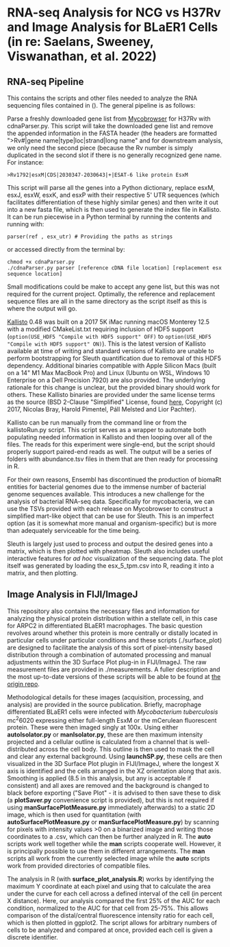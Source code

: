# RNA-seq Analysis for NCG vs H37Rv and Image Analysis for BLaER1 Cells (in re: Saelans, Sweeney, Viswanathan, et al. 2022)

## RNA-seq Pipeline

This contains the scripts and other files needed to analyze the RNA sequencing files contained in (). The general pipeline is as follows:

Parse a freshly downloaded gene list from [Mycobrowser](https://mycobrowser.epfl.ch/releases) for H37Rv with cdnaParser.py. This script will take the downloaded gene list and remove the appended information in the FASTA header (the headers are formatted ">Rv#|gene name|type|loc|strand|long name" and for downstream analysis, we only need the second piece (because the Rv number is simply duplicated in the second slot if there is no generally recognized gene name. For instance:

```
>Rv1792|esxM|CDS|2030347-2030643|+|ESAT-6 like protein EsxM
```

This script will parse all the genes into a Python dictionary, replace esxM, esxJ, esxW, esxK, and esxP with their respective 5' UTR sequences (which facilitates differentiation of these highly similar genes) and then write it out into a new fasta file, which is then used to generate the index file in Kallisto. It can be run piecewise in a Python terminal by running the contents and running with:

```
parser(ref , esx_utr) # Providing the paths as strings
```

or accessed directly from the terminal by:

```
chmod +x cdnaParser.py
./cdnaParser.py parser [reference cDNA file location] [replacement esx sequence location]
```

Small modifications could be make to accept any gene list, but this was not required for the current project. Optimally, the reference and replacement sequence files are all in the same directory as the script itself as this is where the output will go.

[Kallisto](https://github.com/pachterlab/kallisto) 0.48 was built on a 2017 5K iMac running macOS Monterey 12.5 with a modified CMakeList.txt requiring inclusion of HDF5 support (```option(USE_HDF5 "Compile with HDF5 support" OFF)``` to ```option(USE_HDF5 "Compile with HDF5 support" ON)```). This is the latest version of Kallisto available at time of writing and standard versions of Kallisto are unable to perform bootstrapping for Sleuth quantification due to removal of this HDF5 dependency. Additional binaries compatible with Apple Silicon Macs (built on a 14" M1 Max MacBook Pro) and Linux (Ubuntu on WSL, Windows 10 Enterprise on a Dell Precision 7920) are also provided. The underlying rationale for this change is unclear, but the provided binary should work for others. These Kallisto binaries are provided under the same license terms as the source (BSD 2-Clause "Simplified" License, found [here](https://opensource.org/licenses/BSD-2-Clause), Copyright (c) 2017, Nicolas Bray, Harold Pimentel, Páll Melsted and Lior Pachter).

Kallisto can be run manually from the command line or from the kallistoRun.py script. This script serves as a wrapper to automate both populating needed information in Kallisto and then looping over all of the files. The reads for this experiment were single-end, but the script should properly support paired-end reads as well. The output will be a series of folders with abundance.tsv files in them that are then ready for processing in R.

For their own reasons, Ensembl has discontinued the production of biomaRt entities for bacterial genomes due to the immense number of bacterial genome sequences available. This introduces a new challenge for the analysis of bacterial RNA-seq data. Specifically for mycobacteria, we can use the TSVs provided with each release on Mycobrowser to construct a simplified mart-like object that can be use for Sleuth. This is an imperfect option (as it is somewhat more manual and organism-specific) but is more than adequately serviceable for the time being.

Sleuth is largely just used to process and output the desired genes into a matrix, which is then plotted with pheatmap. Sleuth also includes useful interactive features for *ad hoc* visualization of the sequencing data. The plot itself was generated by loading the esx_5_tpm.csv into R, reading it into a matrix, and then plotting.

## Image Analysis in FIJI/ImageJ

This repository also contains the necessary files and information for analyzing the physical protein distribution within a stellate cell, in this case for ARPC2 in differentiated BLaER1 macrophages. The basic question revolves around whether this protein is more centrally or distally located in particular cells under particular conditions and these scripts (./surface_plot) are designed to facilitate the analysis of this sort of pixel-intensity based distribution through a combination of automated processing and manual adjustments within the 3D Surface Plot plug-in in FIJI/ImageJ. The raw measurement files are provided in ./measurements. A fuller description and the most up-to-date versions of these scripts will be able to be found at [the origin repo](https://github.com/jaredbrewer/image-analysis).

Methodological details for these images (acquisition, processing, and analysis) are provided in the source publication. Briefly, macrophage differentiated BLaER1 cells were infected with *Mycobacterium tuberculosis* mc<sup>2</sup>6020 expressing either full-length EsxM or the mCerulean fluorescent protein. These were then imaged singly at 100x. Using either __autoIsolator.py__ or __manIsolator.py__, these are then maximum intensity projected and a cellular outline is calculated from a channel that is well-distributed across the cell body. This outline is then used to mask the cell and clear any external background. Using __launchSP.py__, these cells are then visualized in the 3D Surface Plot plugin in FIJI/ImageJ, where the longest X axis is identified and the cells arranged in the XZ orientation along that axis. Smoothing is applied (8.5 in this analysis, but any is acceptable if consistent) and all axes are removed and the background is changed to black before exporting ("Save Plot" - it is advised to then save these to disk (a __plotSaver.py__ convenience script is provided), but this is not required if using __manSurfacePlotMeasure.py__ immediately afterwards) to a static 2D image, which is then used for quantitation (with __autoSurfacePlotMeasure.py__ or __manSurfacePlotMeasure.py__) by scanning for pixels with intensity values >0 on a binarized image and writing those coordinates to a .csv, which can then be further analyzed in R. The __auto__ scripts work well together while the __man__ scripts cooperate well. However, it is principally possible to use them in different arrangements. The __man__ scripts all work from the currently selected image while the __auto__ scripts work from provided directories of compatible files.

The analysis in R (with __surface_plot_analysis.R__) works by identifying the maximum Y coordinate at each pixel and using that to calculate the area under the curve for each cell across a defined interval of the cell (in percent X distance). Here, our analysis compared the first 25% of the AUC for each condition, normalized to the AUC for that cell from 25-75%. This allows comparison of the distal/central fluorescence intensity ratio for each cell, which is then plotted in ggplot2. The script allows for arbitrary numbers of cells to be analyzed and compared at once, provided each cell is given a discrete identifier.
